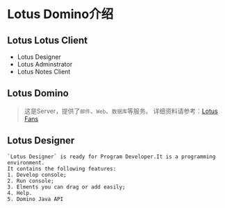 Lotus Domino介绍
=====
## Lotus Lotus Client
* Lotus Designer
* Lotus Adminstrator
* Lotus Notes Client

## Lotus Domino
> 这是Server，提供了`邮件`、`Web`、`数据库`等服务。
  详细资料请参考：[Lotus Fans](http://www-03.ibm.com/software/products/zh/ibmnotes/ "Lotus Product")
  
## Lotus Designer
    `Lotus Designer` is ready for Program Developer.It is a programming environment.
    It contains the following features:
    1. Develop console;
    2. Run console;
    3. Elments you can drag or add easily;
    4. Help.
    5. Domino Java API
